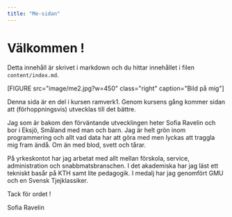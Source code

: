 ```yaml
---
title: "Me-sidan"
---
```

Välkommen !
=========================

Detta innehåll är skrivet i markdown och du hittar innehållet i filen `content/index.md`.

[FIGURE src="image/me2.jpg?w=450" class="right" caption="Bild på mig"]

Denna sida är en del i kursen ramverk1. Genom kursens gång kommer sidan att (förhoppningsvis) utvecklas till det bättre.

Jag som är bakom den förväntande utvecklingen heter Sofia Ravelin och bor i Eksjö, Småland med man och barn. Jag är helt grön inom programmering och allt vad data har att göra med men lyckas att traggla mig fram ändå. Om än med blod, svett och tårar.

På yrkeskontot har jag arbetat med allt mellan förskola, service, administration och snabbmatsbranschen. I det akademiska har jag läst ett tekniskt basår på KTH samt lite pedagogik. I medalj har jag genomfört GMU och en Svensk Tjejklassiker.

Tack för ordet !

Sofia Ravelin
